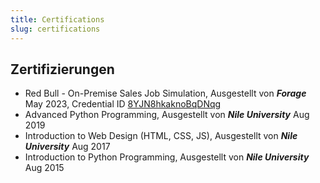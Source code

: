 ```yaml
---
title: Certifications
slug: certifications
---
```

## Zertifizierungen

- Red Bull - On-Premise Sales Job Simulation, Ausgestellt von **_Forage_** May 2023, Credential ID [8YJN8hkaknoBqDNqg](https://forage-uploads-prod.s3.amazonaws.com/completion-certificates/Red%20Bull/s6RNpxzBkpREvE4xk_Red%20Bull_apFdFkujv9LYmyo6h_1684431663010_completion_certificate.pdf)
- Advanced Python Programming, Ausgestellt von **_Nile University_** Aug 2019
- Introduction to Web Design (HTML, CSS, JS), Ausgestellt von **_Nile University_** Aug 2017
- Introduction to Python Programming, Ausgestellt von **_Nile University_** Aug 2015

